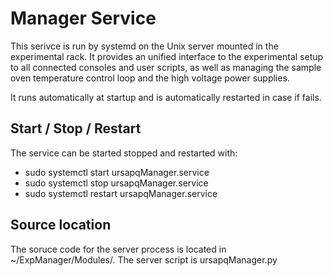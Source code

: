 Manager Service
=======

This serivce is run by systemd on the Unix server mounted in the experimental rack. It provides an unified interface to the experimental setup to all connected consoles and user scripts, as well as managing the sample oven temperature control loop and the high voltage power supplies.

It runs automatically at startup and is automatically restarted in case if fails.

## Start / Stop / Restart

The service can be started stopped and restarted with:
* sudo systemctl start ursapqManager.service
* sudo systemctl stop ursapqManager.service
* sudo systemctl restart ursapqManager.service

## Source location
The soruce code for the server process is located in ~/ExpManager/Modules/. The server script is ursapqManager.py

